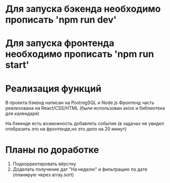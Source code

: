 # Для запуска бэкенда необходимо прописать 'npm run dev'

# Для запуска фронтенда необходимо прописать 'npm run start'

# Реализация функций

В проекта бэкенд написан на PostregSQL и Node.js
Фронтенд часть реализована на React/CSS/HTML (были использован axios и библиотека для календаря)

На бэкенде есть возможность добавлять события (в задачах не увидел отобразить это на фронтенде,но это дело на 20 минут)

# Планы по доработке

1. Подкорректировать вёрстку
2. Доделать получение дат "На неделю" и фильтрацию по дате (планирую через array.sort)
